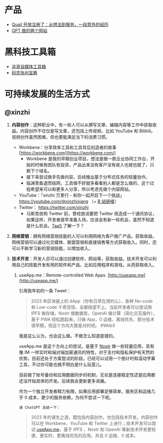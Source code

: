 # 产品
- [Quail 开放注册了：从想法到服务，一段意外的经历](https://quail.ink/lyric/p/quail-ink-opened-registration-an-unplanned-journey)
- [GPT 做的两个网站](https://twitter.com/xinzhi/status/1677226046301560839)



# 黑科技工具箱
- [非哥自媒体工具箱](https://vvtld748t6.feishu.cn/docx/doxcn7UTG5nXonGV8RBXgmmWl4g)
- [码农张AI宝典](https://mv5hyc5shtr.feishu.cn/wiki/QY8NwDpV4i2PrvkpVMrcye3hnKb)



# 可持续发展的生活方式

## @xinzhi

1. **内容创作**：这种职业中，有一些人可以从撰写文章、编辑内容等工作中获取收益。内容创作不仅仅是写文章，还包括上传视频，比如 YouTube 和 Bilibili。视频创作虽然困难，但也更能满足当下的消费习惯。

   - Workbene：分享效率工具和工具背后创造者的故事 [https://workbene.com](https://workbene.com/)
     - Workbene 是我的早期创业项目，想法是做一款企业协同工作台，开始的时候有团队有投资，产品出来没有客户没有收入也就也就了，只剩下个域名。
     - 接下来尝试做手先做内容，后续推出基于分布式任务的轻量协作。
     - 临渊羡鱼退而结网，工具做不好就多看看别人都是怎么做的，这个过程希望来可以和更多人分享，所以考虑先做个内容网站。
   - YouTube：「xinzhi 万里行 - 和你一起开启下一个挑战」https://youtube.com/@xinzhixiang （+ [B 站链接](https://space.bilibili.com/98817842)）
   - Twitter： https://twitter.com/xinzhi
     - 马斯克收购 Twitter 前，曾经放话要把 Twitter 改造成一个通讯协议，如果这样，开发者提早准备入场，应该会有新一轮机会，虽然不知道是什么机会。[TaaS](https://t.co/13GpEZlu0Z) 了解一下？

2. **网络营销**：拥有网络营销技能的人可以利用网络为客户推广产品，获取收益。网络营销可以通过社交媒体、联盟营销和直接销售等方式获取收入。同时，还可以不断学习新的营销技能，以增加收入。

3. **技术开发**：开发人员可以通过创建软件、网站等，获取收益。技术开发可以利用自己的技能开发有用的软件和产品，比如应用程序和游戏，从而获取收入。

   1. useApp.me：Remote-controlled Web Apps. [http://useapp.me](http://useapp.me/)

      引用我年初的一条 Tweet：

      > 2023 年区块链上的 dApp（你有日常在用的么）、各种 No-code 和 Low-code 千奇百怪，全都指望不上。当前开发者可以尝试用 IPFS 做存储，Nostr 做数据库，OpenAI 做计算（简化交互操作），基于 PWA 轻松跑起来，只做 App，0 运维、离线优先、部分技术很早期，但这个方向大致是对的吧。 #Web3

      我是这么认为，也会这么做。不做怎么知道是错的。

      useApp.me 是这个方向上的尝试，是基于 [Nostr](https://github.com/nostr-protocol/nostr) 做一些轻量应用，具有像 IM 一样实时和端对端加密通讯的特性，对于支付和隐私保护有天然的优势。目前还处于方案尝试的阶段，已经可以试用一个倒计时和滚动字幕工具，不过你可能也搞不明白是什么玩意儿。

      目前做了账号备份和应用数据同步的机制，无论是连接稳定性还是应用都还没开始具体的开发。后续我会更新更多进展。

      作为一个独立开发者精力有限，如果应用部署足够简单，服务区和运维几乎 0 成本，更少的服务依赖，为何不尝试一下呢。

      ```
      请 ChatGPT 总结一下：
      ```

      > 2023 年的谋生之道，既包括内容创作，也包括技术开发。内容创作可以在 Workbene、YouTube 和 Twitter 上进行；技术开发可以尝试 [useApp.me](http://useapp.me/)，基于 IPFS 、Nostr 和 OpenAI 等新技术开发更轻便、更实时、更离线优先的应用，并且 0 运维、0 成本。